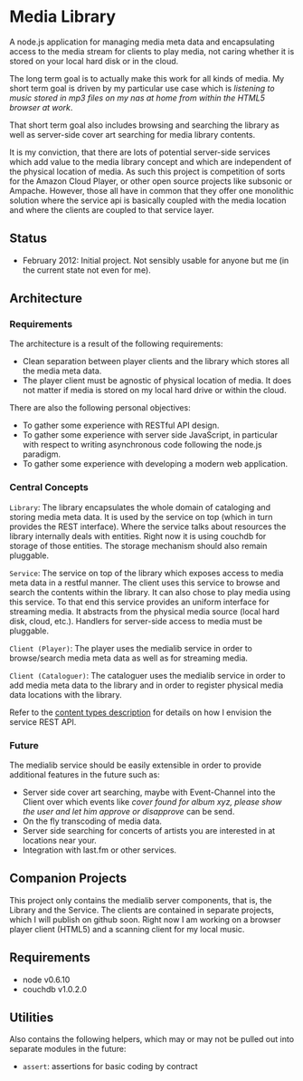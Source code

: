 Media Library
=============

A node.js application for managing media meta data and encapsulating access to the media stream for clients
to play media, not caring whether it is stored on your local hard disk or in the cloud.

The long term goal is to actually make this work for all kinds of media. My short term goal is driven by my
particular use case which is *listening to music stored in mp3 files on my nas at home from within the HTML5
browser at work*.

That short term goal also includes browsing and searching the library as well as server-side cover art 
searching for media library contents.

It is my conviction, that there are lots of potential server-side services which add value to the media
library concept and which are independent of the physical location of media. As such this project is 
competition of sorts for the Amazon Cloud Player, or other open source projects like subsonic or Ampache.
However, those all have in common that they offer one monolithic solution where the service api is basically
coupled with the media location and where the clients are coupled to that service layer.

Status
------

* February 2012: Initial project. Not sensibly usable for anyone but me (in the current state not even for me).


Architecture
------------

### Requirements ###

The architecture is a result of the following requirements:

* Clean separation between player clients and the library which stores all the media meta data.
* The player client must be agnostic of physical location of media. It does not matter if media is stored on
my local hard drive or within the cloud.

There are also the following personal objectives:

* To gather some experience with RESTful API design.
* To gather some experience with server side JavaScript, in particular with respect to writing asynchronous
code following the node.js paradigm.
* To gather some experience with developing a modern web application.

### Central Concepts ###

``Library``: The library encapsulates the whole domain of cataloging and storing media meta data. It is used 
by the service on top (which in turn provides the REST interface). Where the service talks about resources the 
library internally deals with entities. Right now it is using couchdb for storage of those entities. The 
storage mechanism should also remain pluggable.

``Service``: The service on top of the library which exposes access to media meta data in a restful manner.
The client uses this service to browse and search the contents within the library. It can also chose to play
media using this service. To that end this service provides an uniform interface for streaming media. It 
abstracts from the physical media source (local hard disk, cloud, etc.). Handlers for server-side access to
media must be pluggable.

``Client (Player)``: The player uses the medialib service in order to browse/search media meta data as well
as for streaming media.

``Client (Cataloguer)``: The cataloguer uses the medialib service in order to add media meta data to the
library and in order to register physical media data locations with the library.  


Refer to the [content types description](medialib-server/blob/master/content_types.md) for details on how I
envision the service REST API. 

### Future ###

The medialib service should be easily extensible in order to provide additional features in the future such as:

* Server side cover art searching, maybe with Event-Channel into the Client over which events like *cover 
found for album xyz, please show the user and let him approve or disapprove* can be send.
* On the fly transcoding of media data.
* Server side searching for concerts of artists you are interested in at locations near your.
* Integration with last.fm or other services.


Companion Projects
------------------

This project only contains the medialib server components, that is, the Library and the Service. The clients
are contained in separate projects, which I will publish on github soon. Right now I am working on a browser
player client (HTML5) and a scanning client for my local music. 


Requirements
------------
* node v0.6.10
* couchdb v1.0.2.0


Utilities
---------
Also contains the following helpers, which may or may not be pulled out into separate modules in the future:

* ``assert``: assertions for basic coding by contract
